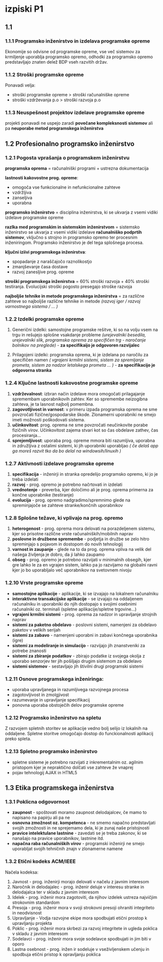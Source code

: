 # izpiski P1
## 1.1
### 1.1.1 Programsko inženirstvo in izdelava programske opreme
Ekonomije so odvisne od programske opreme, vse več sistemov za krmiljenje uporablja programsko opremo, odhodki za programsko opremo predstavljajo znaten delež BDP vseh razvitih držav.

### 1.1.2 Stroški programske opreme
Ponavadi velja:
- stroški programske opreme > stroški računalniške opreme
- stroški vzdrževanja p.o > stroški razvoja p.o

### 1.1.3 Neuspešnost projektov izdelave programske opreme
projekti ponavadi ne uspejo zaradi **povečane kompleksnosti sistemov** ali pa **neuporabe metod programskega inženirstva**

## 1.2 Profesionalno programsko inženirstvo
### 1.2.1 Pogosta vprašanja o programskem inženirstvu
**programska oprema** = računalniški programi + ustrezna dokumentacija

**lastnosti kakovostne prog. opreme**:
- omogoča vse funkcionalne in nefunkcionalne zahteve
- vzdržljiva
- zanseljiva
- uporabna

**programsko inženirstvo** = disciplina inženirstva, ki se ukvarja z vsemi vidiki izdelave programske opreme

**razlka med programskim in sistemskim inženirstvom** = sistemsko inženirstvo se ukvarja z vsemi vidiki izdelave **računalniško podprtih sistemov**, vključno s strojno in programsko opremo ter procesnim inženiringom. Programsko inženirstvo je del tega splošnega procesa.

**ključni iziivi programskega inženirstva**:
- spopadanje z naraščajočo raznolikostjo
- zmanjševanje časa dostave
- razvoj zanesljive prog. opreme

**stroški programskega inženirstva** = 60% stroški razvoja + 40% stroški testiranja. Evolucijski stroški pogosto presegajo stroške razvoja

**najboljše tehnike in metode programskega inženirstva** = za različne zahteve so najboljše različne tehnike in metode *(razvoj iger / razvoj varnostnega sistema / ... )*

### 1.2.2 Izdelki programske opreme
1. Generični izdelki: samostojne programske rešitve, ki so na volju vsem na trgu in rešujejo splošne vsakdanje probleme *(urejevalniki besedila, urejevalniki slik, programska oprema za specifičen trg - naročanje bolnikov na preglede)* - **za specifikaijo je odgovoren razvijalec**

2. Prilagojeni izdelki: programska oprema, ki je izdelana po naročilu za specifičen namen *( vgrajeni krmilni sistemi, sistem za spremljanje prometa, sistem za nadzor letalskega prometa ... )* - **za specifikacijo je odgovorna stranka**

### 1.2.4 Ključne lastnosti kakovostne programske opreme
1. **vzdrževalnost**: izbran način izdelave mora omogočati prilagajanje spremembam uporabnikovih zahtev. Ker so spremembe neizogibna zahteva, je ta lasnost najbolj pomembna.
2. **zagovotljivost in varnost**: v primeru izpada programska oprema ne sme povzročati fizične/gospodarske škode. Zlonamerni uporabniki ne smejo imeti možnosti poškodovati sistema.
3. **učinkovitost**: prog. oprema ne sme povzročati neučinkovite porabe fizičnih virov. Učinkovitost zajema stvari kot so čas obdelave zathev, čas procesiranja...
4. **sprejemljivost**: uporaba prog. opreme mmora biti razumljiva, uporabna in združljiva z ostalimi sistemi, ki jih uporabniki uporabljao *( če delaš app ga moreš razvit tko da bo delal na windowsih/linuxih )*

### 1.2.7 Aktivnosti izdelave programske opreme
1. **specifikacija** - inženirji in stranka opredelijo programsko opremo, ki jo je treba izdelati
2. **razvoj** - prog. opremo je potrebno načrtovati in izdelati
3. **vrednotenje** - preverba, kjer določimo ali je prog. oprema primerna za končne uporabnike (testiranje)
4. **evolucija** - prog. opremo nadgradimo/spremnimo glede na spreminjajoče se zahteve stranke/končnih uporabnikov

### 1.2.8 Splošne težave, ki vplivajo na prog. opremo
1. **heterogenost** - prog. oprema mora delovati na porazdeljenem sistemu, kjer so prisotne različne vrste računalniških/mobilnih naprav
2. **poslovne in družbene spremembe** - podjetja in družbe se zelo hitro spreminjajo s pojavom in dostopom do novih tehnologij
3. **varnost in zaupanje** - glede na to da prog. oprema vpliva na velik del našega življenja je dobro, da ji lahko zaupamo
4. **obseg** - prog. opremo je potrebno razvijati v minimalnih obsegih, kjer gre lahko le za en vgrajen sistem, lahko pa jo razvijamo na globalni ravni kjer jo bo uporabljalo več uporabnikov na svetovnem nivoju

### 1.2.10 Vrste programske opreme
- **samostojne aplikacije** - aplikacije, ki se izvajajo na lokalnem računalniku
- **interaktivne transakcijske aplikacije** - se izvajajo na oddaljenem računalniku in uporabniki do njih dostopajo s svojimi osebnimi računalniki oz. terminali (spletne aplikacije/spletne trgovine...)
- **vgrajeni krmilni sistemi** - prog. oprema za nadzor in upravljanje strojnih naprav
- **sistemi za paketno obdelavo** - poslovni sistemi, namenjeni za obdelavo paketov v velikih serijah
- **sistemi za zabavo** - namenjeni uporabni in zabavi končnega uporabnika (igre)
- **sistemi za modeliranje in simulacijo** - razvijajo jih znanstveniki za potrebe znanosti
- **sistemi za zbiranje podatkov** - zbirajo podatke iz svojega okolja z uporabo senzorjev ter jih pošiljajo drugim sistemom za obdelavo
- **sistemi sistemov** - sestavljajo jih štivilni drugi programski sistemi

### 1.2.11 Osnove programskega inženiringa:
- uporaba upravljanega in razumljivega razvojnega procesa
- zagotovljivost in zmolgjivost
- razumevanje in upravljanje specifikacij
- ponovna uporaba obstoječih delov programske opreme

### 1.2.12 Programsko inženirstvo na spletu
Z razvojem spletnih storitev se aplikacije vedno bolj selijo iz lokalnih na oddaljene. Spletne storitve omogočajo dostop do funckionalnosti aplikacij preko spleta.

### 1.2.13 Spletno programsko inženirstvo
- spletne sisteme je potrebno razvijati z inkrementalnim oz. agilnim pristopom kjer je nepraktično dolčati vse zahteve že vnaprej
- pojav tehnologij AJAX in HTML5

## 1.3 Etika programskega inženirstva
### 1.3.1 Poklicna odgovornost
- **zaupnost** - spoštovati moramo zaupnost delodajalcev, če mamo to napisano na papirju ali pa ne
- **osnovna zmožnost oz. kompetenca** - ne smemo napačno predstavljati svojih zmožnosti in ne sprejemamo dela, ki je zunaj naše pristojnosti
- **pravice intelektulane lastnine** - zavedati se je treba zakonov, ki se nanašajo na pravice uporabnikov, lastnine itd.
- **napačna raba računalniških virov** - programski inženirji ne smejo uporabljat svojih tehničnih znajn v zlonamerne namene

### 1.3.2 Etični kodeks **ACM/IEEE**
Načela kodeksa:
1. Javnost - prog. inženirji morajo delovati v načelu z javnim interesom
2. Naročnik in delodajalec - prog. inženir deluje v interesu stranke in delodajalca ter v skladu z javnim interesom
3. Idelek - prog. inženir mora zagotoviti, da njihov izdelek ustreza najvičjim strokovnim standardom
4. Presoja - prog. inženir mora v svoji strokovni presoji ohraniti integriteto in neodvisnost
5. Upravljanje - Vodja razvojne ekipe mora spodbujati etični prostop k upravljanju projekta
6. Poklic - prog. inženir mora skrbezi za razvoj integritete in ugleda poklica v skladu z javnim interesom
7. Sodelavci - prog. inženir mora svoje sodelavce spodbujati in jim biti v oporo
8. Lastna osebnost - prog. inžen ir sodeluje v vseživljenskem učenju in spodbuja etični pristop k opravljanju poklica